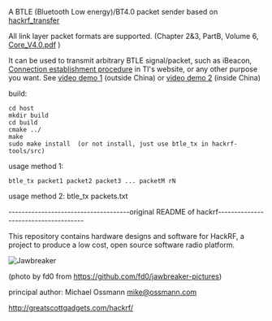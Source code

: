 A BTLE (Bluetooth Low energy)/BT4.0 packet sender based on <a href="https://github.com/mossmann/hackrf">hackrf_transfer</a>

All link layer packet formats are supported. (Chapter 2&3, PartB, Volume 6, 
<a href="https://www.google.fi/url?sa=t&rct=j&q=&esrc=s&source=web&cd=1&cad=rja&uact=8&ved=0CCAQFjAA&url=https%3A%2F%2Fwww.bluetooth.org%2Fdocman%2Fhandlers%2Fdownloaddoc.ashx%3Fdoc_id%3D229737&ei=ui3gU4GkC-up0AW4q4GwBw&usg=AFQjCNFY1IFeFAAWwimnoaWMsIRZQvPDSw&sig2=wTgMMxNPJ52NHclpsQ4XhQ&bvm=bv.72197243,d.d2k">Core_V4.0.pdf</a>   )

It can be used to transmit arbitrary BTLE signal/packet, such as iBeacon, <a href="http://processors.wiki.ti.com/index.php/BLE_sniffer_guide">Connection establishment procedure</a> in TI's website, or any other purpose you want. See <a href="http://youtu.be/Y8ttV5AEb-g">video demo 1</a> (outside China) or <a href="http://v.youku.com/v_show/id_XNzUxMDIzNzAw.html">video demo 2</a> (inside China)

build:

    cd host
    mkdir build
    cd build
    cmake ../
    make
    sudo make install  (or not install, just use btle_tx in hackrf-tools/src)

usage method 1:

    btle_tx packet1 packet2 packet3 ... packetM rN

usage method 2:
    btle_tx packets.txt



-------------------------------------original README of hackrf-------------------------------------

This repository contains hardware designs and software for HackRF, a project to
produce a low cost, open source software radio platform.

![Jawbreaker](https://raw.github.com/mossmann/hackrf/master/doc/jawbreaker-fd0-145436.jpeg)

(photo by fd0 from https://github.com/fd0/jawbreaker-pictures)

principal author: Michael Ossmann <mike@ossmann.com>

http://greatscottgadgets.com/hackrf/
